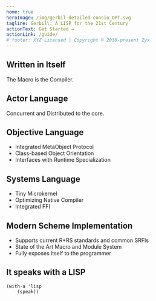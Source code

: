 ```yaml
---
home: true
heroImage: /img/gerbil-detailed-consio_OPT.svg
tagline: Gerbil\: A LISP for the 21st Century
actionText: Get Started →
actionLink: /guide/
# footer: XYZ Licensed | Copyright © 2018-present Zyx
---
```


<div class="features">
    <div class="feature">
        <h2>Written in Itself</h2>
        <p>The Macro is the Compiler.</p>
    </div>
    <div class="feature">
        <h2>Actor Language</h2>
        <p>Concurrent and Distributed to the core.</p>
    </div>
    <div class="feature">
        <h2>Objective Language</h2>
        <ul>
            <li>Integrated MetaObject Protocol</li>
            <li>Class-based Object Orientation</li>
            <li>Interfaces with Runtime Specialization</li>
        </ul>
    </div>
    <div class="feature">
        <h2>Systems Language</h2>
        <ul>
            <li>Tiny Microkernel</li>
            <li>Optimizing Native Compiler</li>
            <li>Integrated FFI</li>
        </ul>
    </div>
    <div class="feature">
        <h2>Modern Scheme Implementation</h2>
        <ul>
            <li>Supports current R*RS standards and common SRFIs</li>
            <li>State of the Art Macro and Module System</li>
            <li>Fully exposes itself to the programmer</li>
        </ul>
        <p>
        </p>
    </div>
    <div class="feature">
        <h2>It speaks with a LISP</h2>
        <p>
            <div class="language-scheme extra-class">
                <pre class="language-scheme">
<code><span class="token punctuation">(</span><span class="token function">with-a</span> <span class="token string">'lisp</span>
    <span class="token punctuation">(</span>speak<span class="token punctuation">)</span><span class="token punctuation">)</span></code>
                </pre>
            </div>
        </p>
    </div>
</div>
